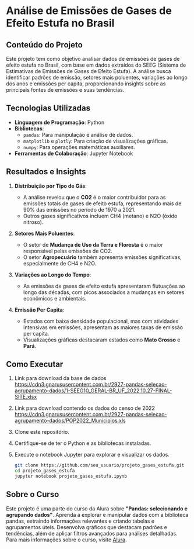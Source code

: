 # Análise de Emissões de Gases de Efeito Estufa no Brasil

## Conteúdo do Projeto
Este projeto tem como objetivo analisar dados de emissões de gases de efeito estufa no Brasil, com base em dados extraídos do SEEG (Sistema de Estimativas de Emissões de Gases de Efeito Estufa). A análise busca identificar padrões de emissão, setores mais poluentes, variações ao longo dos anos e emissões per capita, proporcionando insights sobre as principais fontes de emissões e suas tendências.

## Tecnologias Utilizadas
- **Linguagem de Programação**: Python
- **Bibliotecas**:
  - `pandas`: Para manipulação e análise de dados.
  - `matplotlib` e `plotly`: Para criação de visualizações gráficas.
  - `numpy`: Para operações matemáticas auxiliares.
- **Ferramentas de Colaboração**: Jupyter Notebook

## Resultados e Insights
1. **Distribuição por Tipo de Gás**:
   - A análise revelou que o **CO2** é o maior contribuidor para as emissões totais de gases de efeito estufa, representando mais de 90% das emissões no período de 1970 a 2021.
   - Outros gases significativos incluem CH4 (metano) e N2O (óxido nitroso).

2. **Setores Mais Poluentes**:
   - O setor de **Mudança de Uso da Terra e Floresta** é o maior responsável pelas emissões de CO2.
   - O setor **Agropecuário** também apresenta emissões significativas, especialmente de CH4 e N2O.

3. **Variações ao Longo do Tempo**:
   - As emissões de gases de efeito estufa apresentaram flutuações ao longo das décadas, com picos associados a mudanças em setores econômicos e ambientais.

4. **Emissão Per Capita**:
   - Estados com baixa densidade populacional, mas com atividades intensivas em emissões, apresentam as maiores taxas de emissão per capita.
   - Visualizações gráficas destacaram estados como **Mato Grosso** e **Pará**.

## Como Executar

1. Link para download da base de dados https://cdn3.gnarususercontent.com.br/2927-pandas-selecao-agrupamento-dados/1-SEEG10_GERAL-BR_UF_2022.10.27-FINAL-SITE.xlsx
2. Link para download contendo os dados do censo de 2022 https://cdn3.gnarususercontent.com.br/2927-pandas-selecao-agrupamento-dados/POP2022_Municipios.xls
3. Clone este repositório.
4. Certifique-se de ter o Python e as bibliotecas instaladas.
5. Execute o notebook Jupyter para explorar e visualizar os dados.

    ```bash
    git clone https://github.com/seu_usuario/projeto_gases_estufa.git
    cd projeto_gases_estufa
    jupyter notebook projeto_gases_estufa.ipynb
    ```

## Sobre o Curso

Este projeto é uma parte do curso da Alura sobre **"Pandas: selecionando e agrupando dados"**. Aprenda a explorar e manipular dados com a biblioteca pandas, extraindo informações relevantes e criando tabelas e agrupamentos úteis. Desenvolva gráficos que destacam padrões e tendências, além de aplicar filtros avançados para análises detalhadas. Para mais informações sobre o curso, visite [Alura](https://www.alura.com.br).
